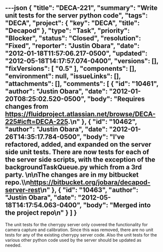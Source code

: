 ---json
{
  "title": "DECA-221",
  "summary": "Write unit tests for the server python code",
  "tags": "DECA",
  "project": {
    "key": "DECA",
    "title": "Decapod"
  },
  "type": "Task",
  "priority": "Blocker",
  "status": "Closed",
  "resolution": "Fixed",
  "reporter": "Justin Obara",
  "date": "2012-01-18T11:57:06.217-0500",
  "updated": "2012-05-18T14:17:57.074-0400",
  "versions": [],
  "fixVersions": [
    "0.5"
  ],
  "components": [],
  "environment": null,
  "issueLinks": [],
  "attachments": [],
  "comments": [
    {
      "id": "10461",
      "author": "Justin Obara",
      "date": "2012-01-20T08:25:02.520-0500",
      "body": "Requires changes from <https://fluidproject.atlassian.net/browse/DECA-225#icft=DECA-225>.\n"
    },
    {
      "id": "10462",
      "author": "Justin Obara",
      "date": "2012-01-26T14:35:17.784-0500",
      "body": "I've refactored, added, and expanded on the server side unit tests. There are now tests for each of the server side scripts, with the exception of the backgroundTaskQueue.py which from a 3rd party.&#x20;\n\nThe changes are in my bitbucket repo.\\\n<https://bitbucket.org/jobara/decapod-server-rest>\n"
    },
    {
      "id": "10463",
      "author": "Justin Obara",
      "date": "2012-05-18T14:17:54.063-0400",
      "body": "Merged into the project repo\n"
    }
  ]
}
---
The unit tests for the cherrypy server only covered the functionality for camera capture and calibration. Since this was removed, there are no unit tests for any of the existing cherrypy server code. Also the unit tests for the various other python code used by the server should be updated as needed.&#x20;

        